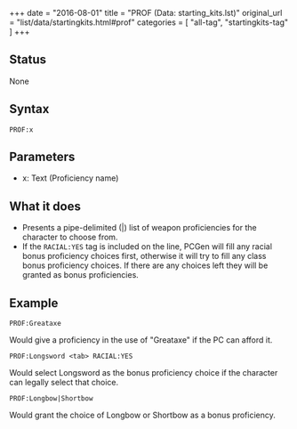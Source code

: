 +++
date = "2016-08-01"
title = "PROF (Data: starting_kits.lst)"
original_url = "list/data/startingkits.html#prof"
categories = [ "all-tag", "startingkits-tag" ]
+++

## Status

None

## Syntax

`PROF:x`

## Parameters

-   x: Text (Proficiency name)



What it does
------------

-   Presents a pipe-delimited (|) list of weapon proficiencies for the
    character to choose from.
-   If the `RACIAL:YES` tag is included on the line, PCGen will fill any
    racial bonus proficiency choices first, otherwise it will try to
    fill any class bonus proficiency choices. If there are any choices
    left they will be granted as bonus proficiencies.

Example
-------

`PROF:Greataxe`

Would give a proficiency in the use of "Greataxe" if the PC can afford
it.

`PROF:Longsword <tab> RACIAL:YES`

Would select Longsword as the bonus proficiency choice if the character
can legally select that choice.

`PROF:Longbow|Shortbow`

Would grant the choice of Longbow or Shortbow as a bonus proficiency.

